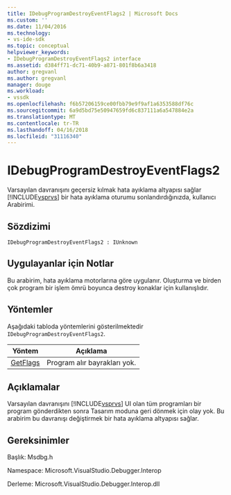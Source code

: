```yaml
---
title: IDebugProgramDestroyEventFlags2 | Microsoft Docs
ms.custom: ''
ms.date: 11/04/2016
ms.technology:
- vs-ide-sdk
ms.topic: conceptual
helpviewer_keywords:
- IDebugProgramDestroyEventFlags2 interface
ms.assetid: d384ff71-dc71-40b9-a871-801f8b6a3418
author: gregvanl
ms.author: gregvanl
manager: douge
ms.workload:
- vssdk
ms.openlocfilehash: f6b57206159ce00fbb79e9f9af1a6353588df76c
ms.sourcegitcommit: 6a9d5bd75e50947659fd6c837111a6a547884e2a
ms.translationtype: MT
ms.contentlocale: tr-TR
ms.lasthandoff: 04/16/2018
ms.locfileid: "31116340"
---
```

# <a name="idebugprogramdestroyeventflags2"></a>IDebugProgramDestroyEventFlags2
Varsayılan davranışını geçersiz kılmak hata ayıklama altyapısı sağlar [!INCLUDE[vsprvs](../../../code-quality/includes/vsprvs_md.md)] bir hata ayıklama oturumu sonlandırdığınızda, kullanıcı Arabirimi.  
  
## <a name="syntax"></a>Sözdizimi  
  
```  
IDebugProgramDestroyEventFlags2 : IUnknown  
```  
  
## <a name="notes-for-implementers"></a>Uygulayanlar için Notlar  
 Bu arabirim, hata ayıklama motorlarına göre uygulanır. Oluşturma ve birden çok program bir işlem ömrü boyunca destroy konaklar için kullanışlıdır.  
  
## <a name="methods"></a>Yöntemler  
 Aşağıdaki tabloda yöntemlerini gösterilmektedir `IDebugProgramDestroyEventFlags2`.  
  
|Yöntem|Açıklama|  
|------------|-----------------|  
|[GetFlags](../../../extensibility/debugger/reference/idebugprogramdestroyeventflags2-getflags.md)|Program alır bayrakları yok.|  
  
## <a name="remarks"></a>Açıklamalar  
 Varsayılan davranışını [!INCLUDE[vsprvs](../../../code-quality/includes/vsprvs_md.md)] UI olan tüm programları bir program gönderdikten sonra Tasarım moduna geri dönmek için olay yok. Bu arabirim bu davranışı değiştirmek bir hata ayıklama altyapısı sağlar.  
  
## <a name="requirements"></a>Gereksinimler  
 Başlık: Msdbg.h  
  
 Namespace: Microsoft.VisualStudio.Debugger.Interop  
  
 Derleme: Microsoft.VisualStudio.Debugger.Interop.dll